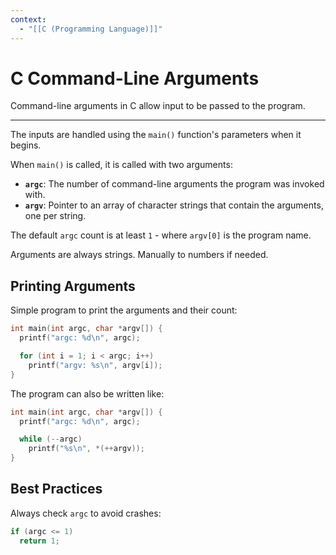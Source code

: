 ```yaml
---
context:
  - "[[C (Programming Language)]]"
---
```


# C Command-Line Arguments

Command-line arguments in C allow input to be passed to the program.

---

The inputs are handled using the `main()` function's parameters when it begins.

When `main()` is called, it is called with two arguments:

- **`argc`**: The number of command-line arguments the program was invoked with.
- **`argv`**: Pointer to an array of character strings that contain the arguments, one per string.

The default `argc` count is at least `1` - where `argv[0]` is the program name.

Arguments are always strings. Manually to numbers if needed.

## Printing Arguments

Simple program to print the arguments and their count:

```c
int main(int argc, char *argv[]) {
  printf("argc: %d\n", argc);

  for (int i = 1; i < argc; i++)
    printf("argv: %s\n", argv[i]);
}
```

The program can also be written like:

```c
int main(int argc, char *argv[]) {
  printf("argc: %d\n", argc);

  while (--argc)
    printf("%s\n", *(++argv));
}
```

## Best Practices

Always check `argc` to avoid crashes:

```c
if (argc <= 1)
  return 1;
```
